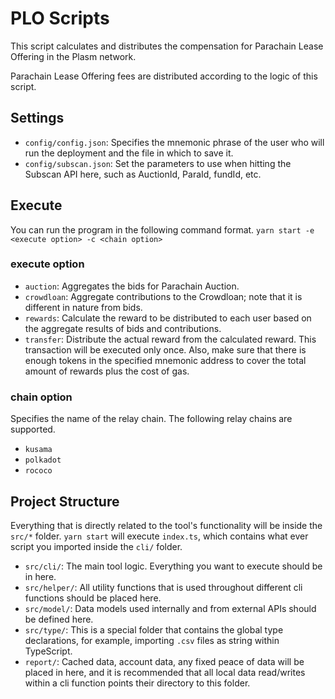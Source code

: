 # PLO Scripts

This script calculates and distributes the compensation for Parachain Lease Offering in the Plasm network.

Parachain Lease Offering fees are distributed according to the logic of this script.

## Settings
- `config/config.json`: Specifies the mnemonic phrase of the user who will run the deployment and the file in which to save it.
- `config/subscan.json`: Set the parameters to use when hitting the Subscan API here, such as AuctionId, ParaId, fundId, etc.

## Execute
You can run the program in the following command format.
`yarn start -e <execute option> -c <chain option>`

### execute option
- `auction`: Aggregates the bids for Parachain Auction.
- `crowdloan`: Aggregate contributions to the Crowdloan; note that it is different in nature from bids.
- `rewards`: Calculate the reward to be distributed to each user based on the aggregate results of bids and contributions.
- `transfer`: Distribute the actual reward from the calculated reward. This transaction will be executed only once. Also, make sure that there is enough tokens in the specified mnemonic address to cover the total amount of rewards plus the cost of gas.

### chain option
Specifies the name of the relay chain. The following relay chains are supported.
- `kusama`
- `polkadot`
- `rococo`

## Project Structure

Everything that is directly related to the tool's functionality will be inside the `src/*` folder.
`yarn start` will execute `index.ts`, which contains what ever script you imported inside the `cli/` folder.

- `src/cli/`: The main tool logic. Everything you want to execute should be in here.
- `src/helper/`: All utility functions that is used throughout different cli functions should be placed here.
- `src/model/`: Data models used internally and from external APIs should be defined here.
- `src/type/`: This is a special folder that contains the global type declarations, for example, importing `.csv` files as string within TypeScript.
- `report/`: Cached data, account data, any fixed peace of data will be placed in here, and it is recommended that all local data read/writes within a cli function points their directory to this folder.
